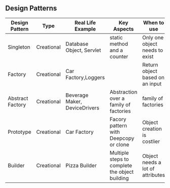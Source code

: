 ## Design Patterns

| Design Pattern   | Type | Real Life Example   | Key Aspects | When to use
| -------- | ------- | -------- | ------- | ------- |
| Singleton  | Creational    | Database Object, Servlet  | static method and a counter    | Only one object needs to exist
| Factory | Creational     |Car Factory,Loggers  |     | Return object based on an input
| Abstract Factory   | Creational    |Beverage Maker, DeviceDrivers  | Abstraction over a family of factories    | family of factories
| Prototype   | Creational    |Car Factory   | Facory pattern with Deepcopy or clone    | Object creation is costlier
| Builder   | Creational    |Pizza Builder  | Multiple steps to complete the object building    | Object needs a lot of attributes
